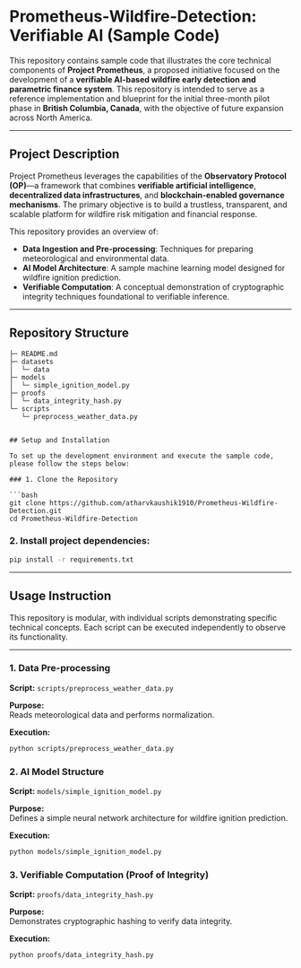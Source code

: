 # Prometheus-Wildfire-Detection: Verifiable AI (Sample Code)

This repository contains sample code that illustrates the core technical components of **Project Prometheus**, a proposed initiative focused on the development of a **verifiable AI-based wildfire early detection and parametric finance system**. This repository is intended to serve as a reference implementation and blueprint for the initial three-month pilot phase in **British Columbia, Canada**, with the objective of future expansion across North America.

---

## Project Description

Project Prometheus leverages the capabilities of the **Observatory Protocol (OP)**—a framework that combines **verifiable artificial intelligence**, **decentralized data infrastructures**, and **blockchain-enabled governance mechanisms**. The primary objective is to build a trustless, transparent, and scalable platform for wildfire risk mitigation and financial response.

This repository provides an overview of:

- **Data Ingestion and Pre-processing**: Techniques for preparing meteorological and environmental data.
- **AI Model Architecture**: A sample machine learning model designed for wildfire ignition prediction.
- **Verifiable Computation**: A conceptual demonstration of cryptographic integrity techniques foundational to verifiable inference.

---

## Repository Structure

``` 
├─ README.md
├─ datasets
│  └─ data
├─ models
│  └─ simple_ignition_model.py
├─ proofs
│  └─ data_integrity_hash.py
└─ scripts
   └─ preprocess_weather_data.py


## Setup and Installation

To set up the development environment and execute the sample code, please follow the steps below:

### 1. Clone the Repository

```bash
git clone https://github.com/atharvkaushik1910/Prometheus-Wildfire-Detection.git
cd Prometheus-Wildfire-Detection
```
### 2. Install project dependencies:

```bash
pip install -r requirements.txt

```
---
## Usage Instruction


This repository is modular, with individual scripts demonstrating specific technical concepts. Each script can be executed independently to observe its functionality.

---

### 1. Data Pre-processing

**Script:** `scripts/preprocess_weather_data.py`

**Purpose:**  
Reads meteorological data and performs normalization.

**Execution:**  
```bash
python scripts/preprocess_weather_data.py
```

### 2. AI Model Structure

**Script:** `models/simple_ignition_model.py`

**Purpose:**  
Defines a simple neural network architecture for wildfire ignition prediction.

**Execution:**  
```bash
python models/simple_ignition_model.py
```

### 3. Verifiable Computation (Proof of Integrity)

**Script:** `proofs/data_integrity_hash.py`

**Purpose:**  
Demonstrates cryptographic hashing to verify data integrity.

**Execution:**  
```bash
python proofs/data_integrity_hash.py
```



